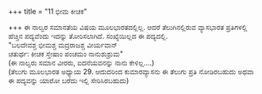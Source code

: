 +++
title = "11 ಭೀಮ ಕೀಚಕ"

+++
ಈ ನಾಲ್ವರ ಸಮಾನತೆಯ ವಿಷಯ ಮೂಲಭಾರತದಲ್ಲಿಲ್ಲ. ಆದರೆ ತೆಲುಗಿನಲ್ಲಿರುವ ವ್ಯಾಸಭಾರತ ಪ್ರತಿಗಳಲ್ಲಿ ಹೆಚ್ಚಿನ ಪದ್ಯವೆಂದು ಇದನ್ನು ತೋರಿಸಲಾಗಿದೆ. ಸಂಖ್ಯೆಯಿಲ್ಲದ ಈ ಪದ್ಯದಲ್ಲಿ.  
"ಬಲದೇವಶ್ಚ ಭೀಮಶ್ಚ ಮದ್ರರಾಜಶ್ಚ ವೀರ್ಯವಾನ್  
ಚತುರ್ಥ: ಕೀಚಕ ಸ್ತೇಷಾಂ ಪಂಚಮಂ ನಾನುಶುಶ್ರುಮ"  
(ಈ ನಾಲ್ವರು ಸಮಾನ ವೀರರು, ಐದನೆಯವನನ್ನು ನಾನು ಕೇಳಿಲ್ಲ....)   
(ತೆಲುಗು ಮೂಲಭಾರತ ಅಧ್ಯಾಯ 29. ಆದುದರಿಂದ ಕುಮಾರವ್ಯಾಸನು ಈ ತೆಲುಗು ಪ್ರತಿ ನೋಡಿರಬಹುದು ಅಥವಾ ಈ ಪದ್ಯವನ್ನು ಯಾರೋ ಬರೆದು ಇಲ್ಲಿ ಸೇರಿಸಿರಬಹುದು)